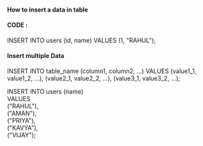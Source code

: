 <h4>How to insert a data in table</h4>
<h4>CODE : </h4>
 INSERT INTO users (id, name) VALUES (1, "RAHUL");
 <h4>Insert multiple  Data</h4>
 <p>
  INSERT INTO table_name (column1, column2, ...) 
VALUES 
    (value1_1, value1_2, ...),
    (value2_1, value2_2, ...),
    (value3_1, value3_2, ...);

 </p>
<p style="font-size:14px:">
INSERT INTO users (name) <br>
VALUES <br>
    ("RAHUL"),<br>
    ("AMAN"),<br>
    ("PRIYA"),<br>
    ("KAVYA"),<br>
    ("VIJAY");<br>

</p>




